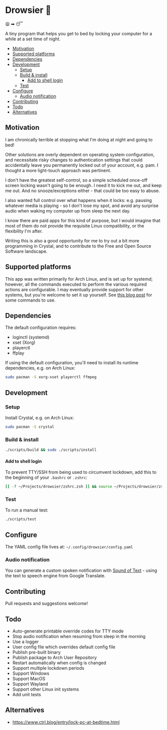 # Drowsier 👻

😫 ➡ 😴

A tiny program that helps you get to bed by locking your computer for a while at a set time of night.

<!-- MarkdownTOC autolink=true -->

- [Motivation](#motivation)
- [Supported platforms](#supported-platforms)
- [Dependencies](#dependencies)
- [Development](#development)
  - [Setup](#setup)
  - [Build & install](#build--install)
    - [Add to shell login](#add-to-shell-login)
  - [Test](#test)
- [Configure](#configure)
  - [Audio notification](#audio-notification)
- [Contributing](#contributing)
- [Todo](#todo)
- [Alternatives](#alternatives)

<!-- /MarkdownTOC -->

## Motivation

I am chronically terrible at stopping what I'm doing at night and going to bed!

Other solutions are overly dependent on operating system configuration, and necessitate risky changes to authentication settings that could accidentally leave you permanently locked out of your account, e.g. pam. I thought a more light-touch approach was pertinent.

I don't have the greatest self-control, so a simple scheduled once-off screen locking wasn't going to be enough. I need it to kick me out, and keep me out. And no snooze/exceptions either - that could be too easy to abuse.

I also wanted full control over what happens when it locks: e.g. pausing whatever media is playing - so I don't lose my spot, and avoid any surprise audio when waking my computer up from sleep the next day.

I know there are paid apps for this kind of purpose, but I would imagine that most of them do not provide the requisite Linux compatibility, or the flexibility I'm after.

Writing this is also a good opportunity for me to try out a bit more programming in Crystal, and to contribute to the Free and Open Source Software landscape.

## Supported platforms

This app was written primarily for Arch Linux, and is set up for systemd; however, all the commands executed to perform the various required actions are configurable. I may eventually provide support for other systems, but you're welcome to set it up yourself. See [this blog post](https://www.ctrl.blog/entry/lock-pc-at-bedtime.html) for some commands to use.

## Dependencies

The default configuration requires:

- loginctl (systemd)
- xset (Xorg)
- playerctl
- ffplay

If using the default configuration, you'll need to install its runtime dependencies, e.g. on Arch Linux:

```bash
sudo pacman -S xorg-xset playerctl ffmpeg
```

## Development

### Setup

Install Crystal, e.g. on Arch Linux:

```bash
sudo pacman -S crystal
```

### Build & install

```bash
./scripts/build && sudo ./scripts/install
```

#### Add to shell login

To prevent TTY/SSH from being used to circumvent lockdown, add this to the beginning of your `.bashrc` or `.zshrc`:

```bash
[[ -f ~/Projects/drowsier/zshrc.zsh ]] && source ~/Projects/drowsier/zshrc.zsh
```

### Test

To run a manual test:

```bash
./scripts/test
```

## Configure

The YAML config file lives at: `~/.config/drowsier/config.yaml`

### Audio notification

You can generate a custom spoken notification with [Sound of Text](https://soundoftext.com/) - using the text to speech engine from Google Translate.

## Contributing

Pull requests and suggestions welcome!

## Todo

- Auto-generate printable override codes for TTY mode
- Stop audio notification when resuming from sleep in the morning
- Use a logger
- User config file which overrides default config file
- Publish pre-built binary
- Publish package to Arch User Repository
- Restart automatically when config is changed
- Support multiple lockdown periods
- Support Windows
- Support MacOS
- Support Wayland
- Support other Linux init systems
- Add unit tests

## Alternatives

- https://www.ctrl.blog/entry/lock-pc-at-bedtime.html
